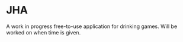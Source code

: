 # JHA
A work in progress free-to-use application for drinking games. Will be worked on when time is given.
